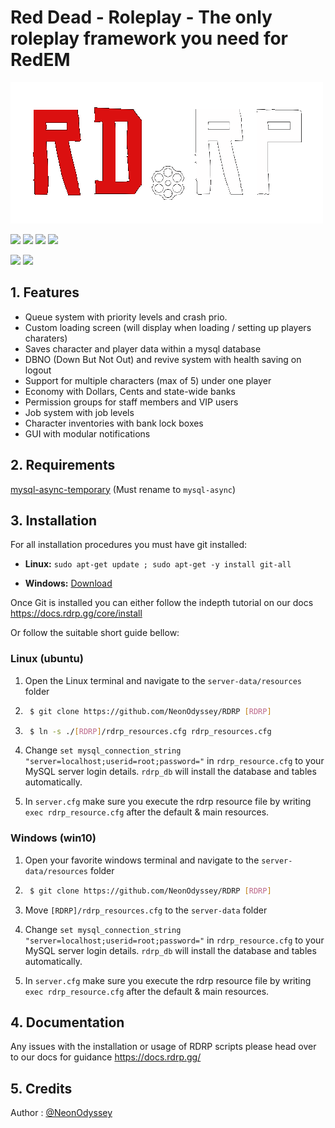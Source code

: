 # Red Dead - Roleplay - The only roleplay framework you need for RedEM

![RDRP - Banner with spinning wheel](https://github.com/NeonOdyssey/RDRP/blob/main/banner.png)

![](https://img.shields.io/github/languages/code-size/NeonOdyssey/RDRP) ![](https://img.shields.io/github/downloads/NeonOdyssey/RDRP/total) ![](https://img.shields.io/github/v/release/NeonOdyssey/RDRP) ![](https://img.shields.io/github/issues/NeonOdyssey/RDRP)

![](https://img.shields.io/discord/766050580296106045?label=Discord&logo=discord&logoColor=white) ![](https://img.shields.io/github/stars/NeonOdyssey/RDRP)

## 1. Features
- Queue system with priority levels and crash prio.
- Custom loading screen (will display when loading / setting up players charaters)
- Saves character and player data within a mysql database
- DBNO (Down But Not Out) and revive system with health saving on logout
- Support for multiple characters (max of 5) under one player
- Economy with Dollars, Cents and state-wide banks
- Permission groups for staff members and VIP users
- Job system with job levels
- Character inventories with bank lock boxes
- GUI with modular notifications

## 2. Requirements
[mysql-async-temporary](https://github.com/amakuu/mysql-async-temporary) (Must rename to `mysql-async`)

## 3. Installation
For all installation procedures you must have git installed:

- **Linux:** ` sudo apt-get update ; sudo apt-get -y install git-all `

- **Windows:** [Download](https://git-scm.com/download/win)

Once Git is installed you can either follow the indepth tutorial on our docs https://docs.rdrp.gg/core/install

Or follow the suitable short guide bellow:

### Linux (ubuntu)
1. Open the Linux terminal and navigate to the `server-data/resources` folder

2. ```bash
    $ git clone https://github.com/NeonOdyssey/RDRP [RDRP]
    ```

3. ```bash
    $ ln -s ./[RDRP]/rdrp_resources.cfg rdrp_resources.cfg
    ```

4. Change `set mysql_connection_string "server=localhost;userid=root;password="` in `rdrp_resource.cfg` to your MySQL server login details. `rdrp_db` will install the database and tables automatically.

5. In `server.cfg` make sure you execute the rdrp resource file by writing `exec rdrp_resource.cfg` after the default & main resources.

### Windows (win10)
1. Open your favorite windows terminal and navigate to the `server-data/resources` folder

2. ```bash
    $ git clone https://github.com/NeonOdyssey/RDRP [RDRP]
    ```

3. Move `[RDRP]/rdrp_resources.cfg` to the `server-data` folder

4. Change `set mysql_connection_string "server=localhost;userid=root;password="` in `rdrp_resource.cfg` to your MySQL server login details. `rdrp_db` will install the database and tables automatically.

5. In `server.cfg` make sure you execute the rdrp resource file by writing `exec rdrp_resource.cfg` after the default & main resources.

## 4. Documentation
Any issues with the installation or usage of RDRP scripts please head over to our docs for guidance https://docs.rdrp.gg/

## 5. Credits
Author : [@NeonOdyssey](https://github.com/NeonOdyssey/)
